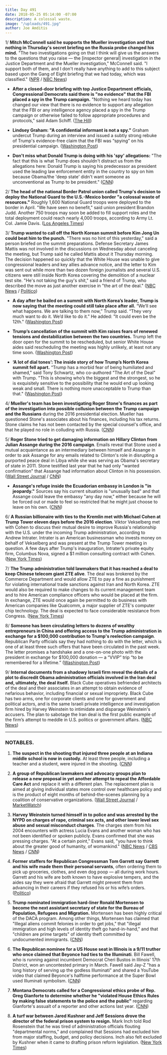 ```yaml
---
title: Day 491
date: 2018-05-25 05:14:00 -07:00
description: A colossal waste.
image: "/uploads/491.jpg"
author: Joe Amditis
---
```


1/ **Mitch McConnell said he supports the Mueller investigation and that nothing in Thursday's secret briefing on the Russia probe changed his mind.** "The two investigations going on that I think will give us the answers to the questions that you raise — the \[inspector general\] investigation in the Justice Department and the Mueller investigation," McConnell said. "I support both of them, and I don't really have anything to add to this subject based upon the Gang of Eight briefing that we had today, which was classified." ([NPR](https://www.npr.org/2018/05/24/614166059/mcconnell-says-he-supports-mueller-investigation) / [NBC News](https://www.nbcnews.com/politics/politics-news/democrat-schiff-added-justice-department-briefing-russia-probe-sources-n877111))

* **After a closed-door briefing with top Justice Department officials, Congressional Democrats said there is "no evidence" that the FBI placed a spy in the Trump campaign.** "Nothing we heard today has changed our view that there is no evidence to support any allegation that the FBI or any intelligence agency placed a spy in the Trump campaign or otherwise failed to follow appropriate procedures and protocols," said Adam Schiff. ([The Hill](http://thehill.com/policy/national-security/389274-dems-after-briefing-no-evidence-spy-placed-in-trump-campaign))

* **Lindsey Graham: "A confidential informant is not a spy."** Graham undercut Trump during an interview and issued a subtly strong rebuke of Trump's evidence-free claim that the FBI was “spying” on his presidential campaign. ([Washington Post](https://www.washingtonpost.com/news/the-fix/wp/2018/05/25/a-confidential-informant-is-not-a-spy-lindsey-graham-undercuts-his-ally-trump/?utm_term=.508ce3df7740))

* **Don't miss what Donald Trump is doing with his 'spy' allegations:** "The fact that this is what Trump does shouldn't distract us from the allegations here: Donald Trump is saying his predecessor as president used the leading law enforcement entity in the country to spy on him because Obama/the 'deep state' didn't want someone as unconventional as Trump to be president." ([CNN](https://www.cnn.com/2018/05/25/politics/trump-spygate/index.html))

2/ **The head of the national Border Patrol union called Trump's decision to deploy the National Guard to the U.S.-Mexico border "a colossal waste of resources."** Roughly 1,600 National Guard troops were deployed to the border in April. "We have seen no benefit," said union president Brandon Judd. Another 750 troops may soon be added to fill support roles and the total deployment could reach nearly 4,000 troops, according to Army Lt. Col. Jamie Davis. ([Los Angeles Times](http://www.latimes.com/nation/la-na-border-patrol-national-guard-2018-story.html))

3/ **Trump wanted to call off the North Korean summit before Kim Jong Un could beat him to the punch.** "There was no hint of this yesterday," said a person briefed on the summit preparations. Defense Secretary James Mattis was not involved in the discussions on Wednesday about canceling the meeting, but Trump said he called Mattis about it Thursday morning. The decision happened so quickly that the White House was unable to give congressional leaders and key allies advance notice, and the letter to Kim was sent out while more than two dozen foreign journalists and several U.S. citizens were still inside North Korea covering the demolition of a nuclear test site. "He's not taking the guy's shit," said a friend of Trump, who described the move as just another exercise in "the art of the deal." ([NBC News](https://www.nbcnews.com/politics/national-security/inside-summit-collapse-trump-wanted-cancel-n-korean-leader-could-n877291) / [Politico](https://www.politico.com/story/2018/05/24/trump-north-korea-kim-jong-un-strategy-607976))

* **A day after he bailed on a summit with North Korea’s leader, Trump is now saying that the meeting could still take place after all.** “We’ll see what happens. We are talking to them now,” Trump said. “They very much want to do it. We’d like to do it.” He added: "It could even be the 12th." ([Washington Post](https://www.washingtonpost.com/politics/trump-sounds-note-of-optimism-on-north-korea-claims-democrats-rooting-against-him/2018/05/25/e3c1767a-6001-11e8-9ee3-49d6d4814c4c_story.html?utm_term=.fa8878d42ac4))

* **Trump’s cancellation of the summit with Kim raises fears of renewed tensions and destabilization between the two countries.** Trump left the door open for the summit to be rescheduled, but senior White House aides said rescheduling the meeting was highly unlikely, at least not any time soon. ([Washington Post](https://www.washingtonpost.com/politics/trump-cancels-nuclear-summit-with-north-korean-leader-kim-jong-un/2018/05/24/e502d910-5f58-11e8-a4a4-c070ef53f315_story.html?utm_term=.82908f37ca0a))

* **‘A lot of dial tones’: The inside story of how Trump’s North Korea summit fell apart.** “Trump has a morbid fear of being humiliated and shamed," said Tony Schwartz, who co-authored "The Art of the Deal" with Trump. "This is showing who’s the biggest and the strongest, so he is exquisitely sensitive to the possibility that he would end up looking weak and small. There is nothing more unacceptable to Trump than that." ([Washington Post](https://www.washingtonpost.com/politics/a-lot-of-dial-tones-the-inside-story-of-how-trumps-north-korea-summit-fell-apart/2018/05/24/71bb5ad8-5f6f-11e8-9ee3-49d6d4814c4c_story.html))

4/ **Mueller's team has been investigating Roger Stone's finances as part of the investigation into possible collusion between the Trump campaign and the Russians** during the 2016 presidential election. Mueller has questioned Stone's associates about his finances, including his tax returns. Stone claims he has not been contacted by the special counsel's office, and that he played no role in colluding with Russia. ([CNN](https://www.cnn.com/2018/05/24/politics/roger-stone-finances-special-counsel-mueller-russia-investigation/index.html))

5/ **Roger Stone tried to get damaging information on Hillary Clinton from Julian Assange during the 2016 campaign**. Emails reveal that Stone used a mutual acquaintance as an intermediary between himself and Assange in order to ask Assange for any emails related to Clinton's role in disrupting a purported peace deal in Libya while she was serving as Obama's secretary of state in 2011. Stone testified last year that he had only "wanted confirmation" that Assange had information about Clinton in his possession. ([Wall Street Journal](https://www.wsj.com/articles/roger-stone-sought-information-on-clinton-from-assange-emails-show-1527191428) / [CNN](https://www.cnn.com/2018/05/24/politics/roger-stone-clinton-assange/index.html))

* **Assange's refuge inside the Ecuadorian embassy in London is "in jeopardy."** Sources say his current situation is "unusually bad" and that Assange could leave the embassy "any day now," either because he will be forced out or made to feel so restricted that he might just choose to leave on his own. ([CNN](https://www.cnn.com/2018/05/24/politics/julian-assange-ecuador-embassy-jeopardy/index.html))

6/ **A Russian billionaire with ties to the Kremlin met with Michael Cohen at Trump Tower eleven days before the 2016 election**. Viktor Vekselberg met with Cohen to discuss their mutual desire to improve Russia's relationship with the U.S. under the incoming Trump administration, according to Andrew Intrater. Intrater is an American businessman who invests money on behalf of Vekselberg and was present at the Trump Tower meeting in question. A few days after Trump's inauguration, Intrater’s private equity firm, Columbus Nova, signed a $1 million consulting contract with Cohen. ([New York Times](https://www.nytimes.com/2018/05/25/us/politics/michael-cohen-viktor-vekselberg-trump-tower.html))

7/ **The Trump administration told lawmakers that it has reached a deal to keep Chinese telecom giant ZTE alive**. The deal was brokered by the Commerce Department and would allow ZTE to pay a fine as punishment for violating international trade sanctions against Iran and North Korea. ZTE would also be required to make changes to its current management team and to hire American compliance officers who would be placed at the firm. In exchange, ZTE would once again be permitted to do business with American companies like Qualcomm, a major supplier of ZTE's computer chip technology. The deal is expected to face considerable resistance from Congress. ([New York Times](https://www.nytimes.com/2018/05/25/us/politics/trump-trade-zte.html)) 

8/ **Someone has been circulating letters to dozens of wealthy entrepreneurs in China and offering access to the Trump administration in exchange for a $100,000 contribution to Trump's reelection campaign**. Republican Party officials say they had nothing to do with the letter, which is one of at least three such offers that have been circulated in the past week. The letter promises a handshake and a one-on-one photo with the president in exchange for $100,000 donation — a “VVIP” trip “to be remembered for a lifetime.” ([Washington Post](https://www.washingtonpost.com/politics/invitations-offer-wealthy-chinese-access-to-president-trump-at-fundraiser/2018/05/25/3bc6a8ae-5e90-11e8-a4a4-c070ef53f315_story.html?utm_term=.7022f50b54be))

9/ **Internal documents from a shadowy Israeli firm reveal the details of a plot to discredit Obama administration officials involved in the Iran deal and, ultimately, the deal itself.** Black Cube operatives befriended architects of the deal and their associates in an attempt to obtain evidence of nefarious behavior, including financial or sexual impropriety. Black Cube has two arms, one for corporate clients and one for government and political actors, and is the same Israeli private intelligence and investigation firm hired by Harvey Weinstein to intimidate and disparage Weinstein's accusers. The plan to sabotage the Iran deal is the first public example of the firm’s attempt to meddle in U.S. politics or government affairs. ([NBC News](https://www.nbcnews.com/news/world/black-cube-inside-shadowy-israeli-firm-accused-trying-undermine-iran-n877511))

---

### NOTABLES.

1. **The suspect in the shooting that injured three people at an Indiana middle school is now in custody.** At least three people, including a teacher and a student, were injured in the shooting. ([CNN](https://www.cnn.com/2018/05/25/us/indiana-school-shots-fired/index.html))

2. **A group of Republican lawmakers and advocacy groups plan to release a new proposal in yet another attempt to repeal the Affordable Care Act** and replace it with a different plan. The replacement plan is aimed at giving individual states more control over healthcare policy and is the product of eight months of behind-the-scenes planning by a coalition of conservative organizations. ([Wall Street Journal](https://www.wsj.com/articles/new-push-to-topple-affordable-care-act-looms-1527240601) / [MarketWatch](https://www.marketwatch.com/story/new-push-to-topple-obamacare-looms-2018-05-25?link=MW_latest_news))

3. **Harvey Weinstein turned himself in to police and was arrested by the NYPD on charges of rape, criminal sex acts, and other lower level sex abuse and sexual misconduct charges**. The charges stem from his 2004 encounters with actress Lucia Evans and another woman who has not been identified or spoken publicly. Evans confirmed that she was pressing charges. "At a certain point," Evans said, "you have to think about the greater good of humanity, of womankind." ([NBC News](https://www.cnbc.com/2018/05/25/movie-producer-harvey-weinstein-surrenders-to-police-following-sex-assault-charges.html) / [CBS News](https://www.cbsnews.com/news/harvey-weinstein-surrenders-today-charges-sex-abuse-2018-05-25-live-updates/) / [CNN](https://www.cnn.com/2018/05/25/entertainment/harvey-weinstein-to-surrender/index.html))

4. **Former staffers for Republican Congressman Tom Garrett say Garrett and his wife made them their personal servants**, often ordering them to pick up groceries, clothes, and even dog poop — all during work hours. Garrett and his wife are both known to have explosive tempers, and the aides say they were afraid that Garrett might prevent them from advancing in their careers if they refused his or his wife’s orders. ([Politico](https://www.politico.com/story/2018/05/25/tom-garrett-staff-servants-608665))

5. **Trump nominated immigration hard-liner Ronald Mortensen to become the next assistant secretary of state for the Bureau of Population, Refugees and Migration.** Mortensen has been highly critical of the DACA program. Among other things, Mortensen has claimed that "Illegal aliens commit felonies in order to get jobs," that "illegal immigration and high levels of identity theft go hand-in-hand," and that "children are prime targets" of identity theft committed by undocumented immigrants. ([CNN](https://www.cnn.com/2018/05/24/politics/assistant-secretary-of-state-ronald-mortensen/index.html))

6. **The Republican nominee for a US House seat in Illinois is a 9/11 truther who once claimed that Beyonce had ties to the Illuminati**. Bill Fawell, who is running against incumbent Democrat Cheri Bustos in Illinois' 17th District, won an uncontested primary in March. Fawell said Jay-Z "has a long history of serving up the godless Illuminati" and shared a YouTube video that claimed Beyonce's halftime performance at the Super Bowl used Illuminati symbolism. ([CNN](https://www.cnn.com/2018/05/25/politics/kfile-illinois-republican-nominee-illuminati/index.html))

7. **Montana Democrats called for a Congressional ethics probe of Rep. Greg Gianforte to determine whether he "violated House Ethics Rules by making false statements to the police and the public"** regarding Gianforte's assualt of a reporter and other actions last year. ([CNN](https://www.cnn.com/2018/05/25/politics/montana-democrats-greg-gianforte-ethics/index.html))

8. **A turf war between Jared Kushner and Jeff Sessions drove the director of the federal prison system to resign.** Mark Inch told Rod Rosenstein that he was tired of administration officials flouting "departmental norms," and complained that Sessions had excluded him from major staffing, budget, and policy decisions. Inch also felt excluded by Kushner when it came to drafting prison reform legislation. ([New York Times](https://www.nytimes.com/2018/05/24/us/politics/mark-inch-kushner-sessions-federal-prisons.html))